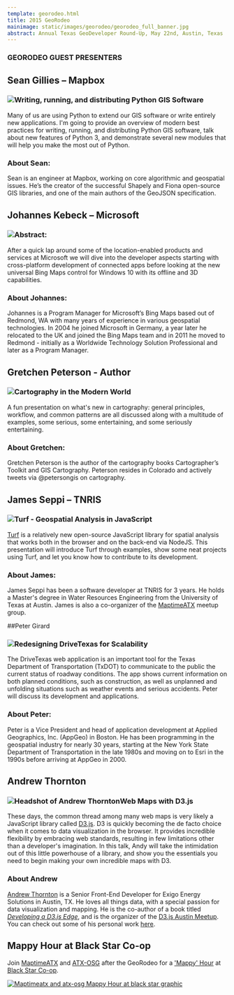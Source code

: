 ```yaml
---
template: georodeo.html
title: 2015 GeoRodeo
mainimage: static/images/georodeo/georodeo_full_banner.jpg
abstract: Annual Texas GeoDeveloper Round-Up, May 22nd, Austin, Texas
---
```

### GEORODEO GUEST PRESENTERS

## Sean Gillies – Mapbox
<h3><img class="img-circle pull-right presenter" src="{{m.link('static/images/georodeo/presenters/sean_gillies.jpg')}}">Writing, running, and distributing Python GIS Software</h3>

Many of us are using Python to extend our GIS software or write entirely new applications. I'm going to provide an overview of modern best practices for writing, running, and distributing Python GIS software, talk about new features of Python 3, and demonstrate several new modules that will help you make the most out of Python.

### About Sean:
Sean is an engineer at Mapbox, working on core algorithmic and geospatial
issues. He’s the creator of the successful Shapely and Fiona open-source GIS
libraries, and one of the main authors of the GeoJSON specification.

## Johannes Kebeck – Microsoft 
<h3><img class="img-circle pull-right presenter" src="{{m.link('static/images/georodeo/presenters/johanne_kabek.jpg')}}">Abstract:</h3>

After a quick lap around some of the location-enabled products and services at Microsoft we will dive into the developer aspects starting with cross-platform development of connected apps before looking at the new universal Bing Maps control for Windows 10 with its offline and 3D capabilities.

### About Johannes:
Johannes is a Program Manager for Microsoft’s Bing Maps based out of Redmond, WA with many years of experience in various geospatial technologies. In 2004 he joined Microsoft in Germany, a year later he relocated to the UK and joined the Bing Maps team and in 2011 he moved to Redmond - initially as a Worldwide Technology Solution Professional and later as a Program Manager.

## Gretchen Peterson - Author
<h3><img class="img-circle pull-right presenter" src="{{m.link('static/images/georodeo/presenters/gretchen_peterson.jpg')}}">Cartography in the Modern World</h3>

A fun presentation on what's new in cartography: general principles, workflow, and common patterns are all discussed along with a multitude of examples, some serious, some entertaining, and some seriously entertaining.</p>

### About Gretchen:
Gretchen Peterson is the author of the cartography books Cartographer’s Toolkit and GIS Cartography. Peterson resides in Colorado and actively tweets via @petersongis on cartography.

## James Seppi – TNRIS
<h3><img class="img-circle pull-right presenter" src="{{m.link('static/images/georodeo/presenters/james_seppi.jpg')}}">Turf - Geospatial Analysis in JavaScript</h3>

[Turf](http://turfjs.org) is a relatively new open-source JavaScript library for spatial analysis that works both in the browser and on the back-end via NodeJS. This presentation will introduce Turf through examples, show some neat projects using Turf, and let you know how to contribute to its development.

### About James:

James Seppi has been a software developer at TNRIS for 3 years. He holds a Master's degree in Water Resources Engineering from the University of Texas at Austin. James is also a co-organizer of the [MaptimeATX](http://www.meetup.com/MaptimeATX/) meetup group.

##Peter Girard
<h3><img class="img-circle pull-right presenter" src="{{m.link('static/images/georodeo/presenters/peter_girard.jpg')}}">Redesigning DriveTexas for Scalability</h3>

The DriveTexas web application is an important tool for the Texas Department of Transportation (TxDOT) to communicate to the public the current status of roadway conditions. The app shows current information on both planned conditions, such as construction, as well as unplanned and unfolding situations such as weather events and serious accidents. Peter will discuss its development and applications.

### About Peter:
Peter is a Vice President and head of application development at Applied Geographics, Inc. (AppGeo) in Boston.  He has been programming in the geospatial industry for nearly 30 years, starting at the New York State Department of Transportation in the late 1980s and moving on to Esri in the 1990s before arriving at AppGeo in 2000.

## Andrew Thornton
<h3><img class="img-circle pull-right presenter" src="{{m.link('static/images/georodeo/presenters/andrew_thornton.jpg')}}" alt="Headshot of Andrew Thornton">Web Maps with D3.js</h3>

These days, the common thread among many web maps is very likely a JavaScript library called [D3.js](http://d3js.org). D3 is quickly becoming the de facto choice when it comes to data visualization in the browser. It provides incredible flexibility by embracing web standards, resulting in few limitations other than a developer's imagination. In this talk, Andy will take the intimidation out of this little powerhouse of a library, and show you the essentials you need to begin making your own incredible maps with D3.

### About Andrew

[Andrew Thornton](https://twitter.com/encodingpixels) is a Senior Front-End Developer for Exigo Energy Solutions in Austin, TX. He loves all things data, with a special passion for data visualization and mapping. He is the co-author of a book titled [*Developing a D3.js Edge*](http://bleedingedgepress.com/our-books/developing-a-d3-js-edge/), and is the organizer of the [D3.js Austin Meetup](http://www.meetup.com/Austin-d3-js-Meetup/events/221862691/). You can check out some of his personal work [here](http://encodingpixels.com).

## Mappy Hour at Black Star Co-op
Join [MaptimeATX](http://www.meetup.com/maptimeatx/) and [ATX-OSG](http://www.meetup.com/atx-osg/) after the GeoRodeo for a ['Mappy' Hour](http://www.meetup.com/MaptimeATX/events/221439962/) at [Black Star Co-op](https://goo.gl/maps/fyn2u).

<a href="http://www.meetup.com/MaptimeATX/events/221439962/"> <img src="{{m.link('static/images/georodeo/mappyhour_sm.jpg')}}" alt="Maptimeatx and atx-osg Mappy Hour at black star graphic"></a>




